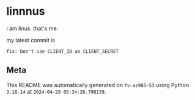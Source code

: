 # linnnus

i am linus. that's me.

my latest commit is

```
fix: Don't use CLIENT_ID as CLIENT_SECRET
```

## Meta

This README was automatically generated on `fv-az985-53` using Python
`3.10.14` at `2024-04-29 05:34:26.798139`.

